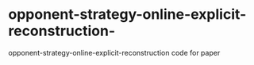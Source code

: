 # opponent-strategy-online-explicit-reconstruction-
opponent-strategy-online-explicit-reconstruction  code for paper
